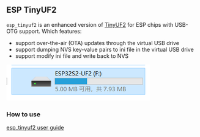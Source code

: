 ## ESP TinyUF2

`esp_tinyuf2` is an enhanced version of [TinyUF2](https://github.com/adafruit/tinyuf2) for ESP chips with USB-OTG support. Which features:

- support over-the-air (OTA) updates through the virtual USB drive
- support dumping NVS key-value pairs to ini file in the virtual USB drive
- support modify ini file and write back to NVS

![](./uf2_disk.png)


### How to use

[esp_tinyuf2 user guide](https://docs.espressif.com/projects/esp-iot-solution/en/latest/usb/usb_device/esp_tinyuf2.html)

